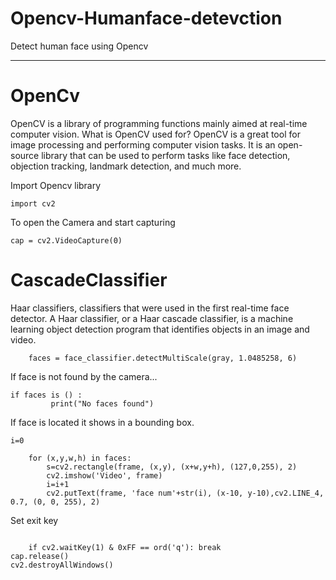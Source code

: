 # Opencv-Humanface-detevction
Detect human face using Opencv
****************
# OpenCv

OpenCV is a library of programming functions mainly aimed at real-time computer vision. What is OpenCV used for?
OpenCV is a great tool for image processing and performing computer vision tasks. It is an open-source library that can be used to perform tasks like face detection, objection tracking, landmark detection, and much more.


Import Opencv library

```
import cv2
```
To open the Camera and start capturing

```
cap = cv2.VideoCapture(0)
```
# CascadeClassifier

Haar classifiers, classifiers that were used in the first real-time face detector. A Haar classifier, or a Haar cascade classifier, is a machine learning object detection program that identifies objects in an image and video.

```
    faces = face_classifier.detectMultiScale(gray, 1.0485258, 6)
```
If face is not found by the camera...

```
if faces is () :
         print("No faces found")
```
If face is located it shows in a bounding box.

```
i=0
    
    for (x,y,w,h) in faces:
        s=cv2.rectangle(frame, (x,y), (x+w,y+h), (127,0,255), 2)
        cv2.imshow('Video', frame)
        i=i+1
        cv2.putText(frame, 'face num'+str(i), (x-10, y-10),cv2.LINE_4, 0.7, (0, 0, 255), 2)

```
Set exit key

```

    if cv2.waitKey(1) & 0xFF == ord('q'): break
cap.release()
cv2.destroyAllWindows()

```

